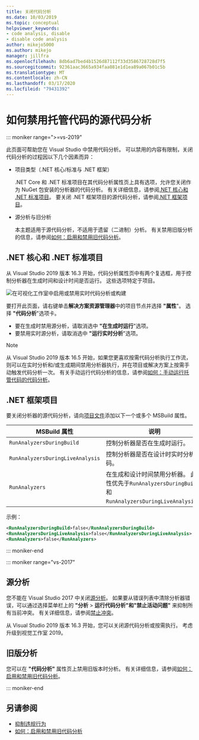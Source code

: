 ```yaml
---
title: 关闭代码分析
ms.date: 10/03/2019
ms.topic: conceptual
helpviewer_keywords:
- code analysis, disable
- disable code analysis
author: mikejo5000
ms.author: mikejo
manager: jillfra
ms.openlocfilehash: 8db6ad7bed4b1526d87112f33d3586728728d7f5
ms.sourcegitcommit: 92361aac3665a934faa081e1d1ea89a067b01c5b
ms.translationtype: MT
ms.contentlocale: zh-CN
ms.lasthandoff: 03/17/2020
ms.locfileid: "79431392"
---
```

# <a name="how-to-disable-source-code-analysis-for-managed-code"></a>如何禁用托管代码的源代码分析

::: moniker range=">=vs-2019"

此页面可帮助您在 Visual Studio 中禁用代码分析。 可以禁用的内容有限制，关闭代码分析的过程因以下几个因素而异：

- 项目类型（.NET 核心/标准与 .NET 框架）

  .NET Core 和 .NET 标准项目在其代码分析属性页上具有选项，允许您关闭作为 NuGet 包安装的分析器的代码分析。 有关详细信息，请参阅[.NET 核心和 .NET 标准项目](#net-core-and-net-standard-projects)。 要关闭 .NET 框架项目的源代码分析，请参阅[.NET 框架项目](#net-framework-projects)。

- 源分析与旧分析

  本主题适用于源代码分析，不适用于遗留（二进制）分析。 有关禁用旧版分析的信息，请参阅[如何：启用和禁用旧代码分析](how-to-enable-and-disable-automatic-code-analysis-for-managed-code.md)。

## <a name="net-core-and-net-standard-projects"></a>.NET 核心和 .NET 标准项目

从 Visual Studio 2019 版本 16.3 开始，代码分析属性页中有两个复选框，用于控制分析器在生成时间和设计时间是否运行。 这些选项特定于项目。

![在可视化工作室中启用或禁用实时代码分析或构建](media/run-on-build-run-live-analysis.png)

要打开此页面，请右键单击**解决方案资源管理器**中的项目节点并选择 **"属性**"。 选择 **"代码分析**"选项卡。

- 要在生成时禁用源分析，请取消选中 **"在生成时运行**"选项。
- 要禁用实时源分析，请取消选中 **"运行实时分析**"选项。

> [!NOTE]
> 从 Visual Studio 2019 版本 16.5 开始，如果您更喜欢按需代码分析执行工作流，则可以在实时分析和/或生成期间禁用分析器执行，并在项目或解决方案上按需手动触发代码分析一次。 有关手动运行代码分析的信息，请参阅[如何：手动运行托管代码的代码分析](how-to-run-code-analysis-manually-for-managed-code.md)。  

## <a name="net-framework-projects"></a>.NET 框架项目

要关闭分析器的源代码分析，请向[项目文件](../ide/solutions-and-projects-in-visual-studio.md#project-file)添加以下一个或多个 MSBuild 属性。

| MSBuild 属性 | 说明 | 默认 |
| - | - | - |
| `RunAnalyzersDuringBuild` | 控制分析器是否在生成时运行。 | `true` |
| `RunAnalyzersDuringLiveAnalysis` | 控制分析器是否在设计时实时分析代码。 | `true` |
| `RunAnalyzers` | 在生成和设计时间禁用分析器。 此属性优先于`RunAnalyzersDuringBuild`和`RunAnalyzersDuringLiveAnalysis`。 | `true` |

示例：

```xml
<RunAnalyzersDuringBuild>false</RunAnalyzersDuringBuild>
<RunAnalyzersDuringLiveAnalysis>false</RunAnalyzersDuringLiveAnalysis>
<RunAnalyzers>false</RunAnalyzers>
```

::: moniker-end

::: moniker range="vs-2017"

## <a name="source-analysis"></a>源分析

您不能在 Visual Studio 2017 中关闭[源分析](roslyn-analyzers-overview.md)。 如果要从错误列表中清除分析器错误，可以通过选择菜单栏上的 **"分析** > **运行代码分析"和"禁止活动问题"** 来抑制所有当前冲突。 有关详细信息，请参阅[禁止冲突](use-roslyn-analyzers.md#suppress-violations)。

从 Visual Studio 2019 版本 16.3 开始，您可以关闭源代码分析或按需执行。 考虑升级到视觉工作室 2019。

## <a name="legacy-analysis"></a>旧版分析

您可以在 **"代码分析"** 属性页上禁用旧版本时分析。 有关详细信息，请参阅[如何：启用和禁用旧代码分析](how-to-enable-and-disable-automatic-code-analysis-for-managed-code.md)。

::: moniker-end

## <a name="see-also"></a>另请参阅

- [抑制违规行为](use-roslyn-analyzers.md#suppress-violations)
- [如何：启用和禁用旧代码分析](how-to-enable-and-disable-automatic-code-analysis-for-managed-code.md)
